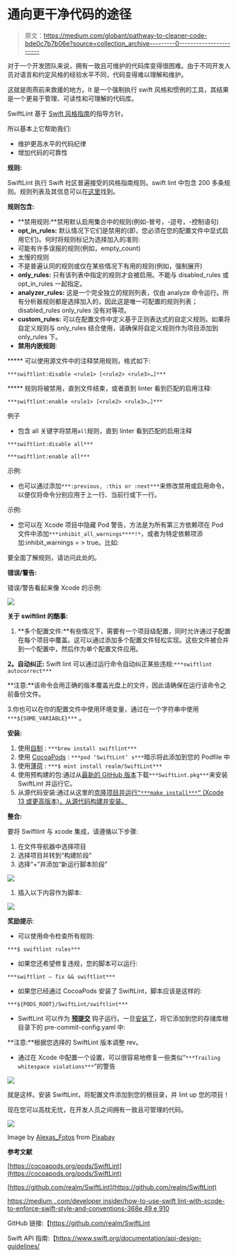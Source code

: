 # 通向更干净代码的途径

> 原文：<https://medium.com/globant/pathway-to-cleaner-code-bde0c7b7b06e?source=collection_archive---------0----------------------->

对于一个开发团队来说，拥有一致且可维护的代码库变得很困难。由于不同开发人员对语言和约定风格的经验水平不同，代码变得难以理解和维护。

这就是雨燕前来救援的地方。It 是一个强制执行 swift 风格和惯例的工具，其结果是一个更易于管理、可读性和可理解的代码库。

SwiftLint 基于 [Swift 风格指南](https://github.com/github/swift-style-guide)的指导方针。

所以基本上它帮助我们:

*   维护更高水平的代码纪律
*   增加代码的可靠性

**规则:**

SwiftLint 执行 Swift 社区普遍接受的风格指南规则。swift lint 中包含 200 多条规则。规则列表及其信息可以在[这里](https://realm.github.io/SwiftLint/rule-directory.html)找到。

**规则包含:**

*   **禁用规则:**禁用默认启用集合中的规则(例如-冒号，-逗号，-控制语句)
*   **opt_in_rules:** 默认情况下它们是禁用的(即，您必须在您的配置文件中显式启用它们)。何时将规则标记为选择加入的准则:
*   可能有许多误报的规则(例如，empty_count)
*   太慢的规则
*   不是普遍认同的规则或仅在某些情况下有用的规则(例如，强制展开)
*   **only_rules:** 只有该列表中指定的规则才会被启用。不能与 disabled_rules 或 opt_in_rules 一起指定。
*   **analyzer_rules:** 这是一个完全独立的规则列表，仅由 analyze 命令运行。所有分析器规则都是选择加入的，因此这是唯一可配置的规则列表；disabled_rules only_rules 没有对等项。
*   **custom_rules:** 可以在配置文件中定义基于正则表达式的自定义规则。如果将自定义规则与 only_rules 结合使用，请确保将自定义规则作为项目添加到 only_rules 下。
*   **禁用内嵌规则**:

***** 可以使用源文件中的注释禁用规则，格式如下:

`***swiftlint:disable <rule1> [<rule2> <rule3>…]***`

***** 规则将被禁用，直到文件结束，或者直到 linter 看到匹配的启用注释:

`***swiftlint:enable <rule1> [<rule2> <rule3>…]***`

例子

*   包含 all 关键字将禁用`all`规则，直到 linter 看到匹配的启用注释

`***swiftlint:disable all***`

`***swiftlint:enable all***`

示例:

*   也可以通过添加`***:previous, :this or :next***`来修改禁用或启用命令，以便仅将命令分别应用于上一行、当前行或下一行。

示例:

*   您可以在 Xcode 项目中隐藏 Pod 警告，方法是为所有第三方依赖项在 Pod 文件中添加`***inhibit_all_warnings****!*`，或者为特定依赖项添加:inhibit_warnings = > true。比如:

要全面了解规则，请访问此处的。

**错误/警告:**

错误/警告看起来像 Xcode 的示例:

![](img/469de45fe24b24f2cb1587d116358e2a.png)

**关于 swiftlint 的酷事:**

1.  **多个配置文件:**有些情况下，需要有一个项目级配置，同时允许通过子配置在每个项目中覆盖。这可以通过添加多个配置文件轻松实现。这些文件被合并到一个配置中，然后作为单个配置文件应用。

**2。自动纠正:** Swift lint 可以通过运行命令自动纠正某些违规:`***swiftlint autocorrect***`

**注意:**该命令会用正确的版本覆盖光盘上的文件，因此请确保在运行该命令之前备份文件。

3.你也可以在你的配置文件中使用环境变量，通过在一个字符串中使用`***${SOME_VARIABLE}***` 。

**安装:**

1.  使用[自制](http://brew.sh/) : `***brew install swiftlint***`
2.  使用 [CocoaPods](https://cocoapods.org/) : `***pod ‘SwiftLint’ s***`暗示将此添加到您的 Podfile 中
3.  使用[薄荷](https://github.com/yonaskolb/mint) : `***$ mint install realm/SwiftLint***`
4.  使用预构建的包:通过从[最新的 GitHub 版本](https://github.com/realm/SwiftLint/releases/latest)下载`***SwiftLint.pkg***`来安装 SwiftLint 并运行它。
5.  从源代码安装:通过从这里的[克隆项目并运行`“***make install***”` (Xcode 13 或更高版本)，从源代码构建并安装。](https://github.com/realm/SwiftLint)

**整合:**

要将 Swiftlint 与 xcode 集成，请遵循以下步骤:

1.  在文件导航器中选择项目
2.  选择项目并转到“构建阶段”
3.  选择“+”并添加“新运行脚本阶段”

![](img/858f8367d77d17c45dd87da5d0e757b1.png)

1.  插入以下内容作为脚本:

![](img/30a292a84d8de270860729554904ad6f.png)

**奖励提示**:

*   可以使用命令检查所有规则:

`***$ swiftlint rules***`

*   如果您还希望修复违规，您的脚本可以运行:

`***swiftlint — fix && swiftlint***`

*   如果您已经通过 CocoaPods 安装了 SwiftLint，脚本应该是这样的:

`***${PODS_ROOT}/SwiftLint/swiftlint***`

*   SwiftLint 可以作为 [**预提交**](https://pre-commit.com/) 钩子运行。一旦[安装了](https://pre-commit.com/#install)，将它添加到您的存储库根目录下的 pre-commit-config.yaml 中:

**注意:**根据您选择的 SwiftLint 版本调整 rev。

*   通过在 Xcode 中配置一个设置，可以很容易地修复一些类似“`***Trailing whitespace violations***`”的警告

![](img/04732f681887b87021f817ca90f9ffb8.png)

就是这样。安装 SwiftLint，将配置文件添加到您的根目录，并 lint up 您的项目！

现在您可以高枕无忧，在开发人员之间拥有一致且可管理的代码。

![](img/a5eff2cfeccd1a5fb97d89a628407651.png)

Image by [Alexas_Fotos](https://pixabay.com/users/alexas_fotos-686414/?utm_source=link-attribution&utm_medium=referral&utm_campaign=image&utm_content=1073427) from [Pixabay](https://pixabay.com/?utm_source=link-attribution&utm_medium=referral&utm_campaign=image&utm_content=1073427)

**参考文献**

[https://cocoapods.org/pods/SwiftLint](https://cocoapods.org/pods/SwiftLint)

[https://github.com/realm/SwiftLint](https://github.com/realm/SwiftLint)

[https://medium . com/developer insider/how-to-use-swift lint-with-xcode-to-enforce-swift-style-and-conventions-368e 49 e 910](/developerinsider/how-to-use-swiftlint-with-xcode-to-enforce-swift-style-and-conventions-368e49e910)

GitHub 链接:【https://github.com/realm/SwiftLint 

Swift API 指南:【https://www.swift.org/documentation/api-design-guidelines/ 
